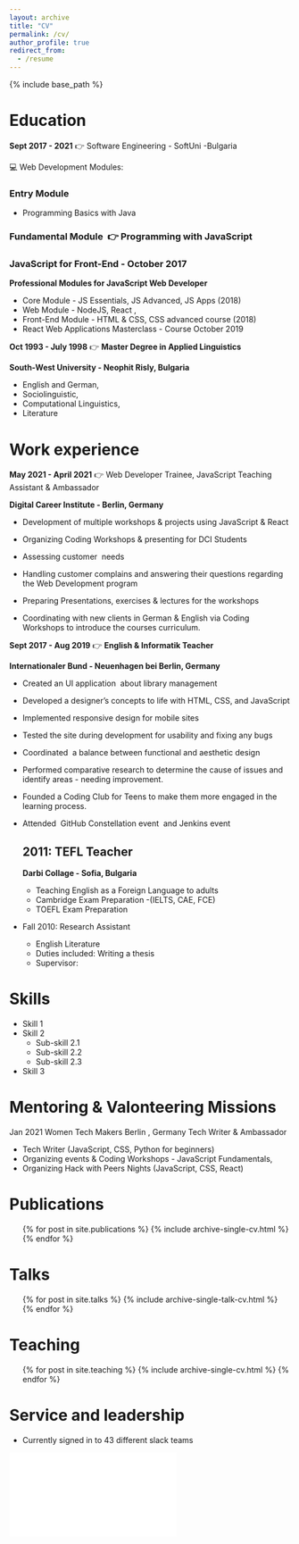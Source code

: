 ```yaml
---
layout: archive
title: "CV"
permalink: /cv/
author_profile: true
redirect_from:
  - /resume
---
```


{% include base_path %}

# Education

**Sept 2017 - 2021** 👉 Software Engineering - SoftUni -Bulgaria

💻 Web Development Modules:

### Entry Module 

- Programming Basics with Java

### Fundamental Module  👉 Programming with JavaScript

### JavaScript for Front-End - October 2017

**Professional Modules for JavaScript Web Developer**

- Core Module - JS Essentials, JS Advanced, JS Apps (2018)
- Web Module - NodeJS, React ,
- Front-End Module - HTML & CSS, CSS advanced course (2018)
- React Web Applications Masterclass - Course October 2019

**Oct 1993 - July 1998** 👉 **Master Degree in Applied Linguistics**

**South-West University - Neophit Risly, Bulgaria**

- English and German,
- Sociolinguistic,
- Computational Linguistics,
- Literature

# Work experience

**May 2021 - April 2021** 👉 Web Developer Trainee, JavaScript Teaching Assistant & Ambassador

**Digital Career Institute - Berlin, Germany**

- Development of multiple workshops & projects using JavaScript & React

- Organizing Coding Workshops & presenting for DCI Students
- Assessing customer  needs
- Handling customer complains and answering their questions regarding the Web Development program
- Preparing Presentations, exercises & lectures for the workshops
- Coordinating with new clients in German & English via Coding Workshops to introduce the courses curriculum.

**Sept 2017 - Aug 2019** 👉 **English & Informatik Teacher**

**Internationaler Bund - Neuenhagen bei Berlin, Germany**

- Created an UI application  about library management
- Developed a designer’s concepts to life with HTML, CSS, and JavaScript
- Implemented responsive design for mobile sites
- Tested the site during development for usability and fixing any bugs
- Coordinated  a balance between functional and aesthetic design
- Performed comparative research to determine the cause of issues and identify areas - needing improvement.
- Founded a Coding Club for Teens to make them more engaged in the learning process.
- Attended  GitHub Constellation event  and Jenkins event

  ## 2011: **TEFL Teacher**

  **Darbi Collage - Sofia, Bulgaria**

  - Teaching English as a Foreign Language to adults
  - Cambridge Exam Preparation -(IELTS, CAE, FCE)
  - TOEFL Exam Preparation

- Fall 2010: Research Assistant
  - English Literature
  - Duties included: Writing a thesis
  - Supervisor:

# Skills

- Skill 1
- Skill 2
  - Sub-skill 2.1
  - Sub-skill 2.2
  - Sub-skill 2.3
- Skill 3

# Mentoring & Valonteering Missions

Jan 2021 Women Tech Makers Berlin , Germany Tech Writer & Ambassador

- Tech Writer (JavaScript, CSS, Python for beginners)
- Organizing events & Coding Workshops - JavaScript Fundamentals,
- Organizing Hack with Peers Nights (JavaScript, CSS, React)

# Publications

  <ul>{% for post in site.publications %}
    {% include archive-single-cv.html %}
  {% endfor %}</ul>
  
Talks
======
  <ul>{% for post in site.talks %}
    {% include archive-single-talk-cv.html %}
  {% endfor %}</ul>
  
Teaching
======
  <ul>{% for post in site.teaching %}
    {% include archive-single-cv.html %}
  {% endfor %}</ul>
  
Service and leadership
======
* Currently signed in to 43 different slack teams

![irena_popova](resume_popova.pdf)
